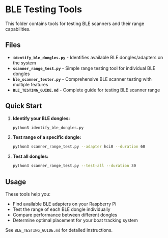 # BLE Testing Tools

This folder contains tools for testing BLE scanners and their range capabilities.

## Files

- **`identify_ble_dongles.py`** - Identifies available BLE dongles/adapters on the system
- **`scanner_range_test.py`** - Simple range testing tool for individual BLE dongles
- **`ble_scanner_tester.py`** - Comprehensive BLE scanner testing with multiple features
- **`BLE_TESTING_GUIDE.md`** - Complete guide for testing BLE scanner range

## Quick Start

1. **Identify your BLE dongles:**
   ```bash
   python3 identify_ble_dongles.py
   ```

2. **Test range of a specific dongle:**
   ```bash
   python3 scanner_range_test.py --adapter hci0 --duration 60
   ```

3. **Test all dongles:**
   ```bash
   python3 scanner_range_test.py --test-all --duration 30
   ```

## Usage

These tools help you:
- Find available BLE adapters on your Raspberry Pi
- Test the range of each BLE dongle individually
- Compare performance between different dongles
- Determine optimal placement for your boat tracking system

See `BLE_TESTING_GUIDE.md` for detailed instructions.
